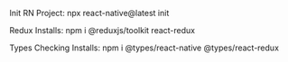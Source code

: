 Init RN Project:
npx react-native@latest init <ProjectName>

Redux Installs:
npm i @reduxjs/toolkit react-redux

Types Checking Installs:
npm i @types/react-native @types/react-redux
